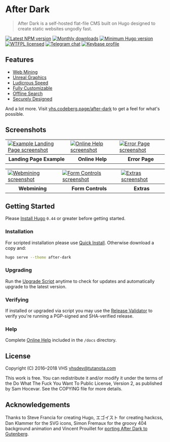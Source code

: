 # After Dark

> After Dark is a self-hosted flat-file CMS built on Hugo designed to create static websites ungodly fast.

[![Latest NPM version](https://img.shields.io/npm/v/after-dark.svg?style=flat-square)](https://www.npmjs.com/package/after-dark)
[![Monthly downloads](https://img.shields.io/npm/dm/after-dark.svg?style=flat-square)](https://www.npmjs.com/package/after-dark)
[![Minimum Hugo version](https://img.shields.io/badge/hugo->%3D%200.44-FF4088.svg?style=flat-square)](https://gohugo.io)
[![WTFPL licensed](https://img.shields.io/npm/l/after-dark.svg?style=flat-square&longCache=true)](https://codeberg.org/vhs/after-dark/src/branch/master/COPYING)
[![Telegram chat](https://img.shields.io/badge/chat-telegram-32AFED.svg?style=flat-square&longCache=true)](https://t.me/vhs)
[![Keybase profile](https://img.shields.io/badge/pm-keybase-4c8eff.svg?style=flat-square&longCache=true)](https://keybase.io/vhs)

## Features

- [Web Mining](https://vhs.codeberg.page/after-dark/#feature-mining)
- [Unreal Graphics](https://vhs.codeberg.page/after-dark/#feature-graphics)
- [Ludicrous Speed](https://vhs.codeberg.page/after-dark/#feature-speed)
- [Fully Customizable](https://vhs.codeberg.page/after-dark/#feature-customize)
- [Offline Search](https://vhs.codeberg.page/after-dark/#feature-search)
- [Securely Designed](https://vhs.codeberg.page/after-dark/#feature-security)

And a lot more. Visit [vhs.codeberg.page/after-dark](https://vhs.codeberg.page/after-dark) to get a feel for what's possible.

## Screenshots

<table role="presentation">
  <tr>
    <td>
      <a target="_blank" href="https://vhs.codeberg.page/after-dark/images/screenshots/example-landing-page-fs8.png">
        <img alt="Example Landing Page screenshot" src="https://vhs.codeberg.page/after-dark/images/screenshots/example-landing-page-fs8.png">
      </a>
    </td>
    <td>
      <a target="_blank" href="https://vhs.codeberg.page/after-dark/images/screenshots/feature-online-help-fs8.png">
        <img alt="Online Help screenshot" src="https://vhs.codeberg.page/after-dark/images/screenshots/feature-online-help-fs8.png">
      </a>
    </td>
    <td>
      <a target="_blank" href="https://vhs.codeberg.page/after-dark/images/screenshots/feature-error-page-fs8.png">
        <img alt="Error Page screenshot" src="https://vhs.codeberg.page/after-dark/images/screenshots/feature-error-page-fs8.png">
      </a>
    </td>
  </tr>
  <tr>
    <th scope="col">Landing Page Example</th>
    <th scope="col">Online Help</th>
    <th scope="col">Error Page</th>
  </tr>
</table>

<table role="presentation">
  <tr>
    <td>
      <a target="_blank" href="https://vhs.codeberg.page/after-dark/images/screenshots/module-toxic-swamp-fs8.png">
        <img alt="Webmining screenshot" src="https://vhs.codeberg.page/after-dark/images/screenshots/module-toxic-swamp-fs8.png">
      </a>
    </td>
    <td>
      <a target="_blank" href="https://vhs.codeberg.page/after-dark/images/screenshots/shortcode-button-fs8.png">
        <img alt="Form Controls screenshot" src="https://vhs.codeberg.page/after-dark/images/screenshots/shortcode-button-fs8.png">
      </a>
    </td>
    <td>
      <a target="_blank" href="https://vhs.codeberg.page/after-dark/images/screenshots/extra-high-tea-fs8.png">
        <img alt="Extras screenshot" src="https://vhs.codeberg.page/after-dark/images/screenshots/extra-high-tea-fs8.png">
      </a>
    </td>
  </tr>
  <tr>
    <th scope="col">Webmining</th>
    <th scope="col">Form Controls</th>
    <th scope="col">Extras</th>
  </tr>
</table>

## Getting Started

Please [Install Hugo](https://gohugo.io/getting-started/installing) `0.44` or greater before getting started.

### Installation

For scripted installation please use [Quick Install](https://vhs.codeberg.page/after-dark/feature/quick-install/). Otherwise download a copy and:

```sh
hugo serve --theme after-dark
```

### Upgrading

Run the [Upgrade Script](https://vhs.codeberg.page/after-dark/feature/upgrade-script/) anytime to check for updates and automatically upgrade to the latest version.

### Verifying

If installed or upgraded via script you may use the [Release Validator](https://vhs.codeberg.page/after-dark/validate/) to verify you're running a PGP-signed and SHA-verified release.

### Help

Complete [Online Help](https://vhs.codeberg.page/after-dark/feature/online-help/) included in the `/docs` directory.

## License

Copyright (C) 2016–2018 VHS <vhsdev@tutanota.com>

This work is free. You can redistribute it and/or modify it under the
terms of the Do What The Fuck You Want To Public License, Version 2,
as published by Sam Hocevar. See the COPYING file for more details.

## Acknowledgements

Thanks to Steve Francia for creating Hugo, エゴイスト for creating hackcss, Dan Klammer for the SVG icons, Simon Fremaux for the groovy 404 background animation and Vincent Prouillet for [porting After Dark to Gutenberg](https://www.getgutenberg.io/themes/after-dark/).
